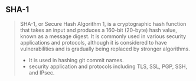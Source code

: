 ## SHA-1

> SHA-1, or Secure Hash Algorithm 1, is a cryptographic hash function that takes an input and produces a 160-bit (20-byte) hash value, known as a message digest. It is commonly used in various security applications and protocols, although it is considered to have vulnerabilities and is gradually being replaced by stronger algorithms.
> 
>
> - It is used in hashing git commit names.
> - security application and protocols including TLS, SSL, PGP, SSH, and IPsec.